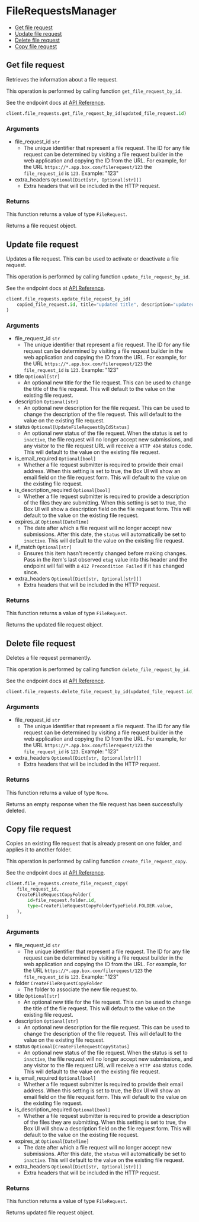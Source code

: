 # FileRequestsManager

- [Get file request](#get-file-request)
- [Update file request](#update-file-request)
- [Delete file request](#delete-file-request)
- [Copy file request](#copy-file-request)

## Get file request

Retrieves the information about a file request.

This operation is performed by calling function `get_file_request_by_id`.

See the endpoint docs at
[API Reference](https://developer.box.com/reference/get-file-requests-id/).

<!-- sample get_file_requests_id -->

```python
client.file_requests.get_file_request_by_id(updated_file_request.id)
```

### Arguments

- file_request_id `str`
  - The unique identifier that represent a file request. The ID for any file request can be determined by visiting a file request builder in the web application and copying the ID from the URL. For example, for the URL `https://*.app.box.com/filerequest/123` the `file_request_id` is `123`. Example: "123"
- extra_headers `Optional[Dict[str, Optional[str]]]`
  - Extra headers that will be included in the HTTP request.

### Returns

This function returns a value of type `FileRequest`.

Returns a file request object.

## Update file request

Updates a file request. This can be used to activate or
deactivate a file request.

This operation is performed by calling function `update_file_request_by_id`.

See the endpoint docs at
[API Reference](https://developer.box.com/reference/put-file-requests-id/).

<!-- sample put_file_requests_id -->

```python
client.file_requests.update_file_request_by_id(
    copied_file_request.id, title="updated title", description="updated description"
)
```

### Arguments

- file_request_id `str`
  - The unique identifier that represent a file request. The ID for any file request can be determined by visiting a file request builder in the web application and copying the ID from the URL. For example, for the URL `https://*.app.box.com/filerequest/123` the `file_request_id` is `123`. Example: "123"
- title `Optional[str]`
  - An optional new title for the file request. This can be used to change the title of the file request. This will default to the value on the existing file request.
- description `Optional[str]`
  - An optional new description for the file request. This can be used to change the description of the file request. This will default to the value on the existing file request.
- status `Optional[UpdateFileRequestByIdStatus]`
  - An optional new status of the file request. When the status is set to `inactive`, the file request will no longer accept new submissions, and any visitor to the file request URL will receive a `HTTP 404` status code. This will default to the value on the existing file request.
- is_email_required `Optional[bool]`
  - Whether a file request submitter is required to provide their email address. When this setting is set to true, the Box UI will show an email field on the file request form. This will default to the value on the existing file request.
- is_description_required `Optional[bool]`
  - Whether a file request submitter is required to provide a description of the files they are submitting. When this setting is set to true, the Box UI will show a description field on the file request form. This will default to the value on the existing file request.
- expires_at `Optional[DateTime]`
  - The date after which a file request will no longer accept new submissions. After this date, the `status` will automatically be set to `inactive`. This will default to the value on the existing file request.
- if_match `Optional[str]`
  - Ensures this item hasn't recently changed before making changes. Pass in the item's last observed `etag` value into this header and the endpoint will fail with a `412 Precondition Failed` if it has changed since.
- extra_headers `Optional[Dict[str, Optional[str]]]`
  - Extra headers that will be included in the HTTP request.

### Returns

This function returns a value of type `FileRequest`.

Returns the updated file request object.

## Delete file request

Deletes a file request permanently.

This operation is performed by calling function `delete_file_request_by_id`.

See the endpoint docs at
[API Reference](https://developer.box.com/reference/delete-file-requests-id/).

<!-- sample delete_file_requests_id -->

```python
client.file_requests.delete_file_request_by_id(updated_file_request.id)
```

### Arguments

- file_request_id `str`
  - The unique identifier that represent a file request. The ID for any file request can be determined by visiting a file request builder in the web application and copying the ID from the URL. For example, for the URL `https://*.app.box.com/filerequest/123` the `file_request_id` is `123`. Example: "123"
- extra_headers `Optional[Dict[str, Optional[str]]]`
  - Extra headers that will be included in the HTTP request.

### Returns

This function returns a value of type `None`.

Returns an empty response when the file request has been successfully
deleted.

## Copy file request

Copies an existing file request that is already present on one folder,
and applies it to another folder.

This operation is performed by calling function `create_file_request_copy`.

See the endpoint docs at
[API Reference](https://developer.box.com/reference/post-file-requests-id-copy/).

<!-- sample post_file_requests_id_copy -->

```python
client.file_requests.create_file_request_copy(
    file_request_id,
    CreateFileRequestCopyFolder(
        id=file_request.folder.id,
        type=CreateFileRequestCopyFolderTypeField.FOLDER.value,
    ),
)
```

### Arguments

- file_request_id `str`
  - The unique identifier that represent a file request. The ID for any file request can be determined by visiting a file request builder in the web application and copying the ID from the URL. For example, for the URL `https://*.app.box.com/filerequest/123` the `file_request_id` is `123`. Example: "123"
- folder `CreateFileRequestCopyFolder`
  - The folder to associate the new file request to.
- title `Optional[str]`
  - An optional new title for the file request. This can be used to change the title of the file request. This will default to the value on the existing file request.
- description `Optional[str]`
  - An optional new description for the file request. This can be used to change the description of the file request. This will default to the value on the existing file request.
- status `Optional[CreateFileRequestCopyStatus]`
  - An optional new status of the file request. When the status is set to `inactive`, the file request will no longer accept new submissions, and any visitor to the file request URL will receive a `HTTP 404` status code. This will default to the value on the existing file request.
- is_email_required `Optional[bool]`
  - Whether a file request submitter is required to provide their email address. When this setting is set to true, the Box UI will show an email field on the file request form. This will default to the value on the existing file request.
- is_description_required `Optional[bool]`
  - Whether a file request submitter is required to provide a description of the files they are submitting. When this setting is set to true, the Box UI will show a description field on the file request form. This will default to the value on the existing file request.
- expires_at `Optional[DateTime]`
  - The date after which a file request will no longer accept new submissions. After this date, the `status` will automatically be set to `inactive`. This will default to the value on the existing file request.
- extra_headers `Optional[Dict[str, Optional[str]]]`
  - Extra headers that will be included in the HTTP request.

### Returns

This function returns a value of type `FileRequest`.

Returns updated file request object.

